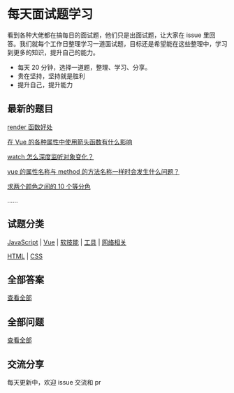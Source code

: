 # 每天面试题学习

看到各种大佬都在搞每日的面试题，他们只是出面试题，让大家在 issue 里回答。我们就每个工作日整理学习一道面试题，目标还是希望能在这些整理中，学习到更多的知识，提升自己的能力。

- 每天 20 分钟，选择一道题，整理、学习、分享。
- 贵在坚持，坚持就是胜利
- 提升自己，提升能力

## 最新的题目

[render 函数好处](https://github.com/kaisa911/DailyInterviewQuestion/blob/master/Questions/Vue/render函数好处.md)

[在 Vue 的各种属性中使用箭头函数有什么影响](https://github.com/kaisa911/DailyInterviewQuestion/blob/master/Questions/Vue/在Vue的各种属性中使用箭头函数有什么影响.md)

[watch 怎么深度监听对象变化？](https://github.com/kaisa911/DailyInterviewQuestion/blob/master/Questions/Vue/watch怎么深度监听对象变化.md)

[vue 的属性名称与 method 的方法名称一样时会发生什么问题？](https://github.com/kaisa911/DailyInterviewQuestion/blob/master/Questions/Vue/vue的属性名称与method的方法名称一样时会发生什么问题.md)

[求两个颜色之间的 10 个等分色](https://github.com/kaisa911/DailyInterviewQuestion/blob/master/Questions/CSS/求两个颜色之间的10个等分色.md)

……
<br/>

## 试题分类

[JavaScript](https://github.com/kaisa911/DailyInterviewQuestion/blob/master/Classification/JavaScript.md) | [Vue](https://github.com/kaisa911/DailyInterviewQuestion/blob/master/Classification/Vue.md) | [软技能](https://github.com/kaisa911/DailyInterviewQuestion/blob/master/Classification/软技能.md) | [工具](https://github.com/kaisa911/DailyInterviewQuestion/blob/master/Classification/Tool.md) | [网络相关](https://github.com/kaisa911/DailyInterviewQuestion/blob/master/Classification/Network.md)

[HTML](https://github.com/kaisa911/DailyInterviewQuestion/blob/master/Classification/Html.md) | [CSS](https://github.com/kaisa911/DailyInterviewQuestion/blob/master/Classification/CSS.md)

## 全部答案

[查看全部](https://github.com/kaisa911/DailyInterviewQuestion/blob/master/answerList.md)

## 全部问题

[查看全部](https://github.com/kaisa911/DailyInterviewQuestion/blob/master/questionList.md)

## 交流分享

每天更新中，欢迎 issue 交流和 pr
